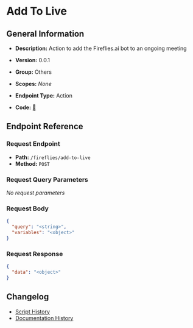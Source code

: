 # Add To Live

## General Information

- **Description:** Action to add the Fireflies.ai bot to an ongoing meeting

- **Version:** 0.0.1
- **Group:** Others
- **Scopes:** _None_
- **Endpoint Type:** Action
- **Code:** [🔗](https://github.com/NangoHQ/integration-templates/tree/main/integrations/fireflies/actions/add-to-live.ts)


## Endpoint Reference

### Request Endpoint

- **Path:** `/fireflies/add-to-live`
- **Method:** `POST`

### Request Query Parameters

_No request parameters_

### Request Body

```json
{
  "query": "<string>",
  "variables": "<object>"
}
```

### Request Response

```json
{
  "data": "<object>"
}
```

## Changelog

- [Script History](https://github.com/NangoHQ/integration-templates/commits/main/integrations/fireflies/actions/add-to-live.ts)
- [Documentation History](https://github.com/NangoHQ/integration-templates/commits/main/integrations/fireflies/actions/add-to-live.md)

<!-- END  GENERATED CONTENT -->

